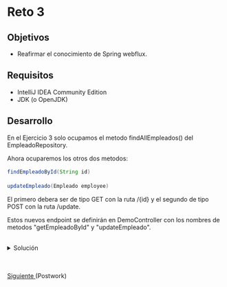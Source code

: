 # Reto 3

## Objetivos
* Reafirmar el conocimiento de Spring webflux.

## Requisitos

- IntelliJ IDEA Community Edition
- JDK (o OpenJDK)

## Desarrollo

En el Ejercicio 3 solo ocupamos el metodo findAllEmpleados() del EmpleadoRepository.

Ahora ocuparemos los otros dos metodos:

```java
findEmpleadoById(String id)

updateEmpleado(Empleado employee)
```

El primero debera ser de tipo GET con la ruta /{id} y el segundo de tipo POST con la ruta /update.

Estos nuevos endpoint se definirán en DemoController con los nombres de metodos "getEmpleadoById" y "updateEmpleado".

<br/>

<details>
  <summary>Solución</summary>

1. Agrega el método **getEmpleadoById** al demo controller.

    <img src="img/img_01.png" alt="Código"/>

    ```java
    @GetMapping("/{id}")
    private Mono<Empleado> getEmpleadoById(@PathVariable String id) {
        return empleadoRepository.findEmpleadoById(id);
    }
    ```
  
2. Dentro del DemoController el método **updateEmpleado**.
    
    <img src="img/img_02.png" alt="Código"/>

    ```java
    @PostMapping("/update")
    private Mono<Empleado> updateEmpleado(@RequestBody Empleado empleado) {
        return empleadoRepository.updateEmpleado(empleado);
    }
    ```

3. Ejecuta el proyecto y consulta el empleado con el id 1 con GET desde Postman.

    <img src="img/img_03.png" alt="Código"/>

4. Cambia la petición a POST y el endpoint por "/empleados/update", recuerda pasar en el body el json con el id del empleado y el nuevo nombre.

    <img src="img/img_04.png" alt="Resultado"/>

</details>



<br/>
<br/>

[Siguiente ](../Postwork/Readme.md)(Postwork)
